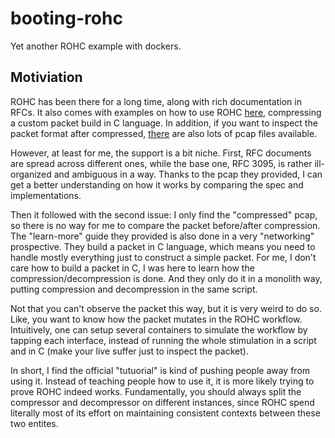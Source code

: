 # booting-rohc
Yet another ROHC example with dockers.

## Motiviation
ROHC has been there for a long time, along with rich documentation in RFCs.
It also comes with examples on how to use ROHC [here](https://rohc-lib.org/presentation/getting-started/#learn-more), compressing a custom packet build in C language.
In addition, if you want to inspect the packet format after compressed, [there](https://github.com/didier-barvaux/rohc/tree/master/test) are also lots of pcap files available.

However, at least for me, the support is a bit niche. First, RFC documents are spread across different ones, while the base one, RFC 3095, is rather ill-organized and ambiguous in a way.
Thanks to the pcap they provided, I can get a better understanding on how it works by comparing the spec and implementations.

Then it followed with the second issue: I only find the "compressed" pcap, so there is no way for me to compare the packet before/after compression.
The "learn-more" guide they provided is also done in a very "networking" prospective. They build a packet in C language, which means you need to handle mostly everything just to construct 
a simple packet. For me, I don't care how to build a packet in C, I was here to learn how the compression/decompression is done. And they only do it in a monolith way, putting compression
and decompression in the same script.

Not that you can't observe the packet this way, but it is very weird to do so. Like, you want to know how the packet mutates in the ROHC workflow. 
Intuitively, one can setup several containers to simulate the workflow by tapping each interface, instead of running the whole stimulation in a script and in C (make your live suffer just to inspect the packet).

In short, I find the official "tutuorial" is kind of pushing people away from using it. Instead of teaching people how to use it, it is more likely trying to prove ROHC indeed works.
Fundamentally, you should always split the compressor and decompressor on different instances, since ROHC spend literally most of its effort on maintaining consistent contexts between these two entites.

## 